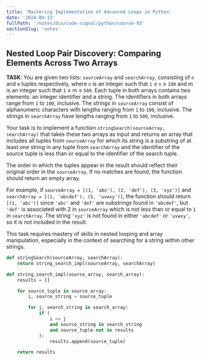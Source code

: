 ```yaml
---
title: 'Mastering Implementation of Advanced Loops in Python'
date: '2024-09-13'
fullPath: '/notes/dsa/code-signal/python/course-93'
sectionSlug: 'notes'
---
```


## Nested Loop Pair Discovery: Comparing Elements Across Two Arrays

**TASK**: You are given two lists: `sourceArray` and `searchArray`, consisting of `n` and `m` tuples respectively, where `n` is an integer such that `1` ≤ `n` ≤ `100` and m is an integer such that `1` ≤ m ≤ `500`. Each tuple in both arrays contains two elements: an integer identifier and a string. The identifiers in both arrays range from `1` to `100`, inclusive. The strings in `sourceArray` consist of alphanumeric characters with lengths ranging from `1` to `100`, inclusive. The strings in `searchArray` have lengths ranging from `1` to `500`, inclusive.

Your task is to implement a function `stringSearch(sourceArray, searchArray)` that takes these two arrays as input and returns an array that includes all tuples from `sourceArray` for which its string is a substring of at least one string in any tuple from `searchArray` and the identifier of the source tuple is less than or equal to the identifier of the search tuple.

The order in which the tuples appear in the result should reflect their original order in the `sourceArray`. If no matches are found, the function should return an empty array.

For example, if `sourceArray = [(1, 'abc'), (2, 'def'), (3, 'xyz')]` and `searchArray = [(1, 'abcdef'), (5, 'uvwxy')]`, the function should return `[(1, 'abc')]` since `'abc'` and `'def'` are substrings found in `'abcdef'`, but `'def'` is associated with 2 in `sourceArray` which is not less than or equal to `1` in `searchArray`. The string `'xyz'` is not found in either `'abcdef'` or `'uvwxy'`, so it is not included in the result.

This task requires mastery of skills in nested looping and array manipulation, especially in the context of searching for a string within other strings.

```python
def stringSearch(sourceArray, searchArray):
    return string_search_impl(sourceArray, searchArray)

def string_search_impl(source_array, search_array):
    results = []

    for source_tuple in source_array:
        i, source_string = source_tuple

        for j, search_string in search_array:
            if (
                i <= j
                and source_string in search_string
                and source_tuple not in results
            ):
                results.append(source_tuple)

    return results

```
